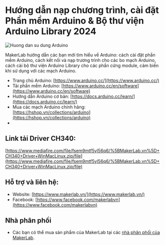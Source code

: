 # Hướng dẫn nạp chương trình, cài đặt Phần mềm Arduino & Bộ thư viện Arduino Library 2024

![Huong dan su dung Arduino](/image/arduino.jpg)

MakerLab hướng dẫn các bạn mới tìm hiểu về Arduino: cách cài đặt phần mềm Arduino, cách kết nối và nạp trương trình cho các bo mạch Arduino, cách cài bộ thư viện Arduino Library cho các phần cứng module, cảm biến khi sử dụng với các mạch Arduino.
- Trang chủ Arduino: [https://www.arduino.cc/](https://www.arduino.cc/)
- Tải phần mềm Arduino: [https://www.arduino.cc/en/software](https://www.arduino.cc/en/software)
- Hướng dẫn Arduino cơ bản: [https://docs.arduino.cc/learn/](https://docs.arduino.cc/learn/)
- Mua các mạch Arduino chính hãng: [https://hshop.vn/collections/arduino](https://hshop.vn/collections/arduino)
- 
## Link tải Driver CH340:
[https://www.mediafire.com/file/fsem9mtf5yl56q6/%5BMakerLab.vn%5D+CH340+Driver+WinMacLinux.zip/file](https://www.mediafire.com/file/fsem9mtf5yl56q6/%5BMakerLab.vn%5D+CH340+Driver+WinMacLinux.zip/file)

## Hỗ trợ và liên hệ:

- Website: [https://www.makerlab.vn/](https://www.makerlab.vn/)
- Facebook: [https://www.facebook.com/makerlabvn](https://www.facebook.com/makerlabvn)

## Nhà phân phối

- Các bạn có thể mua sản phẩm của MakerLab tại các [nhà phân phối của MakerLab](https://www.makerlab.vn/nha-phan-phoi/).

